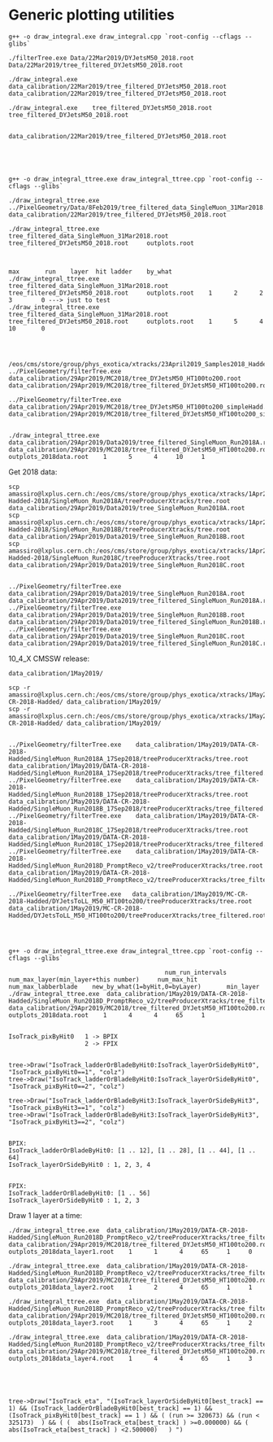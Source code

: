 Generic plotting utilities
====

    g++ -o draw_integral.exe draw_integral.cpp `root-config --cflags --glibs`

    ./filterTree.exe Data/22Mar2019/DYJetsM50_2018.root    Data/22Mar2019/tree_filtered_DYJetsM50_2018.root  
    
    ./draw_integral.exe    data_calibration/22Mar2019/tree_filtered_DYJetsM50_2018.root    data_calibration/22Mar2019/tree_filtered_DYJetsM50_2018.root   
    
    ./draw_integral.exe    tree_filtered_DYJetsM50_2018.root    tree_filtered_DYJetsM50_2018.root   
    

    data_calibration/22Mar2019/tree_filtered_DYJetsM50_2018.root


    
    
    
    g++ -o draw_integral_ttree.exe draw_integral_ttree.cpp `root-config --cflags --glibs`

    ./draw_integral_ttree.exe    ../PixelGeometry/Data/8Feb2019/tree_filtered_data_SingleMuon_31Mar2018.root    data_calibration/22Mar2019/tree_filtered_DYJetsM50_2018.root   
    
    ./draw_integral_ttree.exe    tree_filtered_data_SingleMuon_31Mar2018.root    tree_filtered_DYJetsM50_2018.root     outplots.root

    
                                                                                                                             max       run    layer  hit ladder    by_what
    ./draw_integral_ttree.exe    tree_filtered_data_SingleMuon_31Mar2018.root    tree_filtered_DYJetsM50_2018.root     outplots.root    1      2      2     3        0 ---> just to test
    ./draw_integral_ttree.exe    tree_filtered_data_SingleMuon_31Mar2018.root    tree_filtered_DYJetsM50_2018.root     outplots.root    1      5      4     10       0
    
    
    
    
    /eos/cms/store/group/phys_exotica/xtracks/23April2019_Samples2018_Hadded/DYJetsM50_HT100to200/treeProducerXtracks/tree.root
    ../PixelGeometry/filterTree.exe    data_calibration/29Apr2019/MC2018/tree_DYJetsM50_HT100to200.root   data_calibration/29Apr2019/MC2018/tree_filtered_DYJetsM50_HT100to200.root

    ../PixelGeometry/filterTree.exe    data_calibration/29Apr2019/MC2018/tree_DYJetsM50_HT100to200_simpleHadd.root   data_calibration/29Apr2019/MC2018/tree_filtered_DYJetsM50_HT100to200_simpleHadd.root
    
    
    ./draw_integral_ttree.exe    data_calibration/29Apr2019/Data2019/tree_filtered_SingleMuon_Run2018A.root    data_calibration/29Apr2019/MC2018/tree_filtered_DYJetsM50_HT100to200.root    outplots_2018data.root    1      5      4     10     1
    
     
Get 2018 data:

    scp amassiro@lxplus.cern.ch:/eos/cms/store/group/phys_exotica/xtracks/1Apr2019-Hadded-2018/SingleMuon_Run2018A/treeProducerXtracks/tree.root   data_calibration/29Apr2019/Data2019/tree_SingleMuon_Run2018A.root
    scp amassiro@lxplus.cern.ch:/eos/cms/store/group/phys_exotica/xtracks/1Apr2019-Hadded-2018/SingleMuon_Run2018B/treeProducerXtracks/tree.root   data_calibration/29Apr2019/Data2019/tree_SingleMuon_Run2018B.root
    scp amassiro@lxplus.cern.ch:/eos/cms/store/group/phys_exotica/xtracks/1Apr2019-Hadded-2018/SingleMuon_Run2018C/treeProducerXtracks/tree.root   data_calibration/29Apr2019/Data2019/tree_SingleMuon_Run2018C.root

    
    ../PixelGeometry/filterTree.exe    data_calibration/29Apr2019/Data2019/tree_SingleMuon_Run2018A.root   data_calibration/29Apr2019/Data2019/tree_filtered_SingleMuon_Run2018A.root
    ../PixelGeometry/filterTree.exe    data_calibration/29Apr2019/Data2019/tree_SingleMuon_Run2018B.root   data_calibration/29Apr2019/Data2019/tree_filtered_SingleMuon_Run2018B.root
    ../PixelGeometry/filterTree.exe    data_calibration/29Apr2019/Data2019/tree_SingleMuon_Run2018C.root   data_calibration/29Apr2019/Data2019/tree_filtered_SingleMuon_Run2018C.root
    
    
    
10_4_X CMSSW release:
    
    data_calibration/1May2019/
    
    scp -r amassiro@lxplus.cern.ch:/eos/cms/store/group/phys_exotica/xtracks/1May2019/MC-CR-2018-Hadded/ data_calibration/1May2019/
    scp -r amassiro@lxplus.cern.ch:/eos/cms/store/group/phys_exotica/xtracks/1May2019/DATA-CR-2018-Hadded/ data_calibration/1May2019/

    
    ../PixelGeometry/filterTree.exe    data_calibration/1May2019/DATA-CR-2018-Hadded/SingleMuon_Run2018A_17Sep2018/treeProducerXtracks/tree.root  data_calibration/1May2019/DATA-CR-2018-Hadded/SingleMuon_Run2018A_17Sep2018/treeProducerXtracks/tree_filtered.root
    ../PixelGeometry/filterTree.exe    data_calibration/1May2019/DATA-CR-2018-Hadded/SingleMuon_Run2018B_17Sep2018/treeProducerXtracks/tree.root  data_calibration/1May2019/DATA-CR-2018-Hadded/SingleMuon_Run2018B_17Sep2018/treeProducerXtracks/tree_filtered.root
    ../PixelGeometry/filterTree.exe    data_calibration/1May2019/DATA-CR-2018-Hadded/SingleMuon_Run2018C_17Sep2018/treeProducerXtracks/tree.root  data_calibration/1May2019/DATA-CR-2018-Hadded/SingleMuon_Run2018C_17Sep2018/treeProducerXtracks/tree_filtered.root
    ../PixelGeometry/filterTree.exe    data_calibration/1May2019/DATA-CR-2018-Hadded/SingleMuon_Run2018D_PromptReco_v2/treeProducerXtracks/tree.root  data_calibration/1May2019/DATA-CR-2018-Hadded/SingleMuon_Run2018D_PromptReco_v2/treeProducerXtracks/tree_filtered.root
    
    ../PixelGeometry/filterTree.exe   data_calibration/1May2019/MC-CR-2018-Hadded/DYJetsToLL_M50_HT100to200/treeProducerXtracks/tree.root     data_calibration/1May2019/MC-CR-2018-Hadded/DYJetsToLL_M50_HT100to200/treeProducerXtracks/tree_filtered.root


    
    
    g++ -o draw_integral_ttree.exe draw_integral_ttree.cpp `root-config --cflags --glibs`
    
                                               num_run_intervals       num_max_layer(min_layer+this number)     num_max_hit   num_max_labberblade    new_by_what(1=byHit,0=byLayer)       min_layer
    ./draw_integral_ttree.exe  data_calibration/1May2019/DATA-CR-2018-Hadded/SingleMuon_Run2018D_PromptReco_v2/treeProducerXtracks/tree_filtered.root        data_calibration/29Apr2019/MC2018/tree_filtered_DYJetsM50_HT100to200.root    outplots_2018data.root    1      4      4     65     1
    
    
    IsoTrack_pixByHit0   1 -> BPIX
                         2 -> FPIX
                         
                         
    tree->Draw("IsoTrack_ladderOrBladeByHit0:IsoTrack_layerOrSideByHit0", "IsoTrack_pixByHit0==1", "colz")
    tree->Draw("IsoTrack_ladderOrBladeByHit0:IsoTrack_layerOrSideByHit0", "IsoTrack_pixByHit0==2", "colz")
    
    tree->Draw("IsoTrack_ladderOrBladeByHit3:IsoTrack_layerOrSideByHit3", "IsoTrack_pixByHit3==1", "colz")
    tree->Draw("IsoTrack_ladderOrBladeByHit3:IsoTrack_layerOrSideByHit3", "IsoTrack_pixByHit3==2", "colz")
    
    
    BPIX:
    IsoTrack_ladderOrBladeByHit0: [1 .. 12], [1 .. 28], [1 .. 44], [1 .. 64]
    IsoTrack_layerOrSideByHit0 : 1, 2, 3, 4
    
    
    FPIX: 
    IsoTrack_ladderOrBladeByHit0: [1 .. 56]
    IsoTrack_layerOrSideByHit0 : 1, 2, 3
    
    
    
Draw 1 layer at a time:
    
    ./draw_integral_ttree.exe  data_calibration/1May2019/DATA-CR-2018-Hadded/SingleMuon_Run2018D_PromptReco_v2/treeProducerXtracks/tree_filtered.root        data_calibration/29Apr2019/MC2018/tree_filtered_DYJetsM50_HT100to200.root    outplots_2018data_layer1.root    1      1      4     65     1     0
    
    ./draw_integral_ttree.exe  data_calibration/1May2019/DATA-CR-2018-Hadded/SingleMuon_Run2018D_PromptReco_v2/treeProducerXtracks/tree_filtered.root        data_calibration/29Apr2019/MC2018/tree_filtered_DYJetsM50_HT100to200.root    outplots_2018data_layer2.root    1      2      4     65     1     1
    
    ./draw_integral_ttree.exe  data_calibration/1May2019/DATA-CR-2018-Hadded/SingleMuon_Run2018D_PromptReco_v2/treeProducerXtracks/tree_filtered.root        data_calibration/29Apr2019/MC2018/tree_filtered_DYJetsM50_HT100to200.root    outplots_2018data_layer3.root    1      3      4     65     1     2
    
    ./draw_integral_ttree.exe  data_calibration/1May2019/DATA-CR-2018-Hadded/SingleMuon_Run2018D_PromptReco_v2/treeProducerXtracks/tree_filtered.root        data_calibration/29Apr2019/MC2018/tree_filtered_DYJetsM50_HT100to200.root    outplots_2018data_layer4.root    1      4      4     65     1     3
    
    
    
    
    
    tree->Draw("IsoTrack_eta", "(IsoTrack_layerOrSideByHit0[best_track] == 1) && (IsoTrack_ladderOrBladeByHit0[best_track] == 1) && (IsoTrack_pixByHit0[best_track] == 1 ) && ( (run >= 320673) && (run < 325173)  ) && ( (  abs(IsoTrack_eta[best_track] ) >=0.000000) && (  abs(IsoTrack_eta[best_track] ) <2.500000)   ) ")
    
    
    
    
    
    